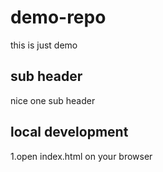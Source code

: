 # demo-repo

this is just demo

## sub header

nice one sub header

## local development 

1.open index.html on your browser

